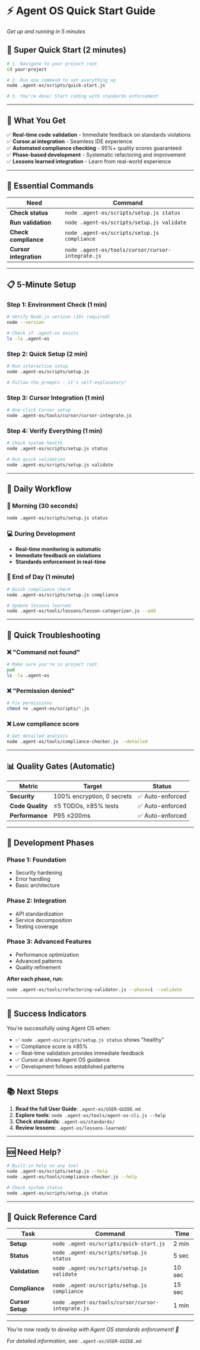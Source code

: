 # ⚡ Agent OS Quick Start Guide
*Get up and running in 5 minutes*

## 🚀 Super Quick Start (2 minutes)

```bash
# 1. Navigate to your project root
cd your-project

# 2. Run one command to set everything up
node .agent-os/scripts/quick-start.js

# 3. You're done! Start coding with standards enforcement
```

---

## 🎯 What You Get

✅ **Real-time code validation** - Immediate feedback on standards violations  
✅ **Cursor.ai integration** - Seamless IDE experience  
✅ **Automated compliance checking** - 95%+ quality scores guaranteed  
✅ **Phase-based development** - Systematic refactoring and improvement  
✅ **Lessons learned integration** - Learn from real-world experience  

---

## 🔧 Essential Commands

| Need | Command |
|------|---------|
| **Check status** | `node .agent-os/scripts/setup.js status` |
| **Run validation** | `node .agent-os/scripts/setup.js validate` |
| **Check compliance** | `node .agent-os/scripts/setup.js compliance` |
| **Cursor integration** | `node .agent-os/tools/cursor/cursor-integrate.js` |

---

## 📋 5-Minute Setup

### Step 1: Environment Check (1 min)
```bash
# Verify Node.js version (16+ required)
node --version

# Check if .agent-os exists
ls -la .agent-os
```

### Step 2: Quick Setup (2 min)
```bash
# Run interactive setup
node .agent-os/scripts/setup.js

# Follow the prompts - it's self-explanatory!
```

### Step 3: Cursor Integration (1 min)
```bash
# One-click Cursor setup
node .agent-os/tools/cursor/cursor-integrate.js
```

### Step 4: Verify Everything (1 min)
```bash
# Check system health
node .agent-os/scripts/setup.js status

# Run quick validation
node .agent-os/scripts/setup.js validate
```

---

## 🎯 Daily Workflow

### 🌅 Morning (30 seconds)
```bash
node .agent-os/scripts/setup.js status
```

### 💻 During Development
- **Real-time monitoring is automatic**
- **Immediate feedback on violations**
- **Standards enforcement in real-time**

### 🌆 End of Day (1 minute)
```bash
# Quick compliance check
node .agent-os/scripts/setup.js compliance

# Update lessons learned
node .agent-os/tools/lessons/lesson-categorizer.js --add
```

---

## 🚨 Quick Troubleshooting

### ❌ "Command not found"
```bash
# Make sure you're in project root
pwd
ls -la .agent-os
```

### ❌ "Permission denied"
```bash
# Fix permissions
chmod +x .agent-os/scripts/*.js
```

### ❌ Low compliance score
```bash
# Get detailed analysis
node .agent-os/tools/compliance-checker.js --detailed
```

---

## 📊 Quality Gates (Automatic)

| Metric | Target | Status |
|--------|--------|--------|
| **Security** | 100% encryption, 0 secrets | ✅ Auto-enforced |
| **Code Quality** | ≤5 TODOs, ≥85% tests | ✅ Auto-enforced |
| **Performance** | P95 ≤200ms | ✅ Auto-enforced |

---

## 🔄 Development Phases

### Phase 1: Foundation
- Security hardening
- Error handling
- Basic architecture

### Phase 2: Integration
- API standardization
- Service decomposition
- Testing coverage

### Phase 3: Advanced Features
- Performance optimization
- Advanced patterns
- Quality refinement

**After each phase, run:**
```bash
node .agent-os/tools/refactoring-validator.js --phase=1 --validate
```

---

## 🎉 Success Indicators

You're successfully using Agent OS when:

- ✅ `node .agent-os/scripts/setup.js status` shows "healthy"
- ✅ Compliance score is ≥85%
- ✅ Real-time validation provides immediate feedback
- ✅ Cursor.ai shows Agent OS guidance
- ✅ Development follows established patterns

---

## 📚 Next Steps

1. **Read the full User Guide**: `.agent-os/USER-GUIDE.md`
2. **Explore tools**: `node .agent-os/tools/agent-os-cli.js --help`
3. **Check standards**: `.agent-os/standards/`
4. **Review lessons**: `.agent-os/lessons-learned/`

---

## 🆘 Need Help?

```bash
# Built-in help on any tool
node .agent-os/scripts/setup.js --help
node .agent-os/tools/compliance-checker.js --help

# Check system status
node .agent-os/scripts/setup.js status
```

---

## 🎯 Quick Reference Card

| Task | Command | Time |
|------|---------|------|
| **Setup** | `node .agent-os/scripts/quick-start.js` | 2 min |
| **Status** | `node .agent-os/scripts/setup.js status` | 5 sec |
| **Validation** | `node .agent-os/scripts/setup.js validate` | 10 sec |
| **Compliance** | `node .agent-os/scripts/setup.js compliance` | 15 sec |
| **Cursor Setup** | `node .agent-os/tools/cursor/cursor-integrate.js` | 1 min |

---

*You're now ready to develop with Agent OS standards enforcement! 🚀*

*For detailed information, see: `.agent-os/USER-GUIDE.md`*
